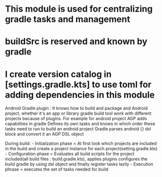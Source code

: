 
# This module is used for centralizing gradle tasks and management
# buildSrc is reserved and known by gradle
# I create version catalog in [settings.gradle.kts] to use toml for adding dependencies in this module

Android Gradle plugin : It knows how to build and package and Android project, whether it's an app or library gradle build tool work with different
                        projects because of plugins. For example for android project AGP adds capabilities in gradle
                        Defines its own tasks and knows in which order these tasks need to run to build an android project
                        Gradle parses android {} dsl block and convert it an AGP DSL object

During build:
            - Initialization phase = At first look which projects are included in the build and create a project instance for each project(setting.gradle.kts)
            - Configuration phase = Evaluates all build scripts for the project included(all build files : build.gradle.kts), applies plugins
              configures the build gradle by using dsl object and finally register tasks lazily
            - Execution phrase = executes the set of tasks needed for build
            